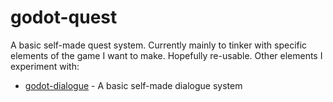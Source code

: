 # godot-quest

A basic self-made quest system. Currently mainly to tinker with specific elements of the game I want to make. Hopefully re-usable. 
Other elements I experiment with:

* [godot-dialogue](https://github.com/KjarrigansGames/godot-dialogue) - A basic self-made dialogue system
